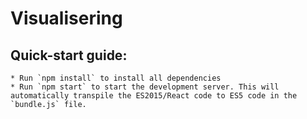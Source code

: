 # Visualisering

## Quick-start guide: 

    * Run `npm install` to install all dependencies
    * Run `npm start` to start the development server. This will automatically transpile the ES2015/React code to ES5 code in the `bundle.js` file.
